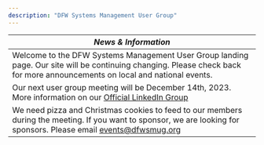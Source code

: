 ```yaml
---
description: "DFW Systems Management User Group"
---
```


| **_News & Information_** |
|--------|
|Welcome to the DFW Systems Management User Group landing page.  Our site will be continuing changing. Please check back for more announcements on local and national events.        |
|Our next user group meeting will be December 14th, 2023.  More information on our [Official LinkedIn Group](https://www.linkedin.com/events/dfwsmugwintermeetup7124033422594904066/)      |
|We need pizza and Christmas cookies to feed to our members during the meeting.  If you want to sponsor, we are looking for sponsors.  Please email events@dfwsmug.org   
